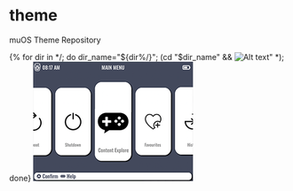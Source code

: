 # theme
muOS Theme Repository

{% for dir in */; do dir_name="${dir%/}"; (cd "$dir_name" && ![Alt text](/preview/${dir_name}.png)" *); done}
![Alt text](/preview/GarstardOS.png)
